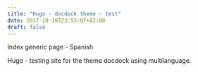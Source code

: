 ```yaml
---
title: "Hugo - docdock theme - test"
date: 2017-10-18T23:53:07+02:00
draft: false
---
```


Index generic page - Spanish


Hugo - testing site for the theme docdock using multilanguage.